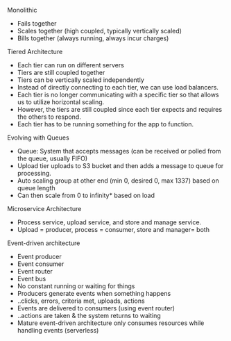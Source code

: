 Monolithic

* Fails together
* Scales together (high coupled, typically vertically scaled)
* Bills together (always running, always incur charges)

Tiered Architecture

* Each tier can run on different servers
* Tiers are still coupled together
* Tiers can be vertically scaled independently
* Instead of directly connecting to each tier, we can use load balancers.
* Each tier is no longer communicating with a specific tier so that allows us to utilize horizontal scaling.
* However, the tiers are still coupled since each tier expects and requires the others to respond.
* Each tier has to be running something for the app to function.

Evolving with Queues

* Queue: System that accepts messages (can be received or polled from the queue, usually FIFO)
* Upload tier uploads to S3 bucket and then adds a message to queue for processing.
* Auto scaling group at other end (min 0, desired 0, max 1337) based on queue length
* Can then scale from 0 to infinity\* based on load

Microservice Architecture

* Process service, upload service, and store and manage service.
* Upload = producer, process = consumer, store and manager= both

Event-driven architecture

* Event producer
* Event consumer
* Event router
* Event bus
* No constant running or waiting for things
* Producers generate events when something happens
* ..clicks, errors, criteria met, uploads, actions
* Events are delivered to consumers (using event router)
* ..actions are taken & the system returns to waiting
* Mature event-driven architecture only consumes resources while handling events (serverless)

